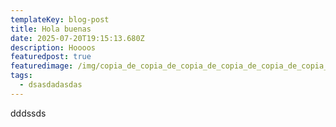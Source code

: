 ```yaml
---
templateKey: blog-post
title: Hola buenas
date: 2025-07-20T19:15:13.680Z
description: Hoooos
featuredpost: true
featuredimage: /img/copia_de_copia_de_copia_de_copia_de_copia_de_copia_de_anadir_un_titulo.png
tags:
  - dsasdadasdas
---
```

dddssds